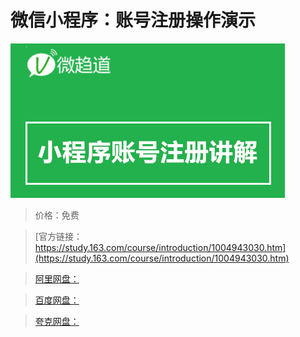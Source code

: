 # 微信小程序：账号注册操作演示

![img](../../../assets/study163/free/c51658d9-7eca-4f2b-9437-25688a300519.png)

> 价格：免费

> [官方链接：https://study.163.com/course/introduction/1004943030.htm](https://study.163.com/course/introduction/1004943030.htm)

> [阿里网盘：]()

> [百度网盘：]()

> [夸克网盘：]()
